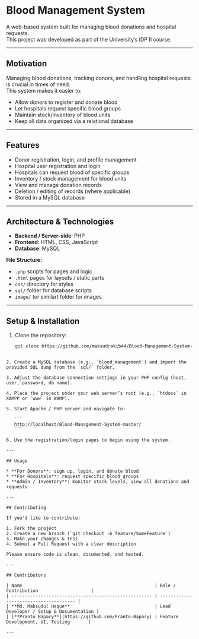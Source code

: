 # Blood Management System

A web-based system built for managing blood donations and hospital requests.  
This project was developed as part of the University’s IDP II course.  

---

## Motivation
Managing blood donations, tracking donors, and handling hospital requests is crucial in times of need.  
This system makes it easier to:

- Allow donors to register and donate blood  
- Let hospitals request specific blood groups  
- Maintain stock/inventory of blood units  
- Keep all data organized via a relational database  

---

## Features
- Donor registration, login, and profile management  
- Hospital user registration and login  
- Hospitals can request blood of specific groups  
- Inventory / stock management for blood units  
- View and manage donation records  
- Deletion / editing of records (where applicable)  
- Stored in a MySQL database  

---

## Architecture & Technologies
- **Backend / Server-side**: PHP  
- **Frontend**: HTML, CSS, JavaScript  
- **Database**: MySQL  

**File Structure:**
- `.php` scripts for pages and logic  
- `.html` pages for layouts / static parts  
- `css/` directory for styles  
- `sql/` folder for database scripts  
- `image/` (or similar) folder for images  

---

## Setup & Installation

1. Clone the repository:
   ```bash
   git clone https://github.com/maksudrakib44/Blood-Management-System-master.git
````

2. Create a MySQL database (e.g., `blood_management`) and import the provided SQL dump from the `sql/` folder.

3. Adjust the database connection settings in your PHP config (host, user, password, db name).

4. Place the project under your web server’s root (e.g., `htdocs` in XAMPP or `www` in WAMP).

5. Start Apache / PHP server and navigate to:

   ```
   http://localhost/Blood-Management-System-master/
   ```

6. Use the registration/login pages to begin using the system.

---

## Usage

* **For Donors**: sign up, login, and donate blood
* **For Hospitals**: request specific blood groups
* **Admin / Inventory**: monitor stock levels, view all donations and requests

---

## Contributing

If you'd like to contribute:

1. Fork the project
2. Create a new branch (`git checkout -b feature/SomeFeature`)
3. Make your changes & test
4. Submit a Pull Request with a clear description

Please ensure code is clean, documented, and tested.

---

## Contributors

| Name                                                  | Role / Contribution                    |
| ----------------------------------------------------- | -------------------------------------- |
| **Md. Maksudul Haque**                                | Lead Developer / Setup & Documentation |
| [**Pranto Bapary**](https://github.com/Pranto-Bapary) | Feature Development, UI, Testing       |

---

